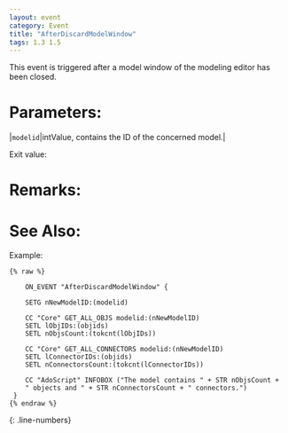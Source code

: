 ```yaml
---
layout: event
category: Event
title: "AfterDiscardModelWindow"
tags: 1.3 1.5
---
```


This event is triggered after a model window of the modeling editor has been closed.  

# Parameters:  

|`modelid`|intValue, contains the ID of the concerned model.|

Exit value:



# Remarks:  



# See Also:  



Example:  

```adoscript
{% raw %}
  
	ON_EVENT "AfterDiscardModelWindow" {
	
	SETG nNewModelID:(modelid)
	
	CC "Core" GET_ALL_OBJS modelid:(nNewModelID)
	SETL lObjIDs:(objids)
	SETL nObjsCount:(tokcnt(lObjIDs))
	
	CC "Core" GET_ALL_CONNECTORS modelid:(nNewModelID)
	SETL lConnectorIDs:(objids)
	SETL nConnectorsCount:(tokcnt(lConnectorIDs))
	
	CC "AdoScript" INFOBOX ("The model contains " + STR nObjsCount + 
	" objects and " + STR nConnectorsCount + " connectors.")
 }
{% endraw %}
```
{: .line-numbers}


